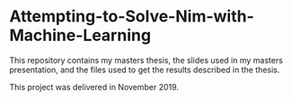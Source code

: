 # Attempting-to-Solve-Nim-with-Machine-Learning

This repository contains my masters thesis, the slides used in my masters presentation, and the files used to get the results described
in the thesis.

This project was delivered in November 2019.
